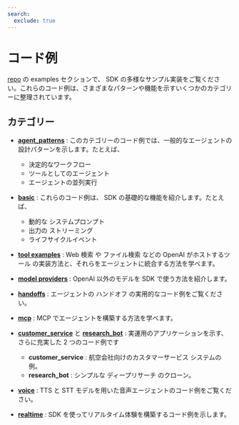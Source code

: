 ```yaml
---
search:
  exclude: true
---
```

# コード例

[repo](https://github.com/openai/openai-agents-python/tree/main/examples) の examples セクションで、 SDK の多様なサンプル実装をご覧ください。これらのコード例は、さまざまなパターンや機能を示すいくつかのカテゴリーに整理されています。


## カテゴリー

- **[agent_patterns](https://github.com/openai/openai-agents-python/tree/main/examples/agent_patterns)** :
  このカテゴリーのコード例では、一般的なエージェントの設計パターンを示します。たとえば、

    - 決定的なワークフロー
    - ツールとしてのエージェント
    - エージェントの並列実行

- **[basic](https://github.com/openai/openai-agents-python/tree/main/examples/basic)** :
  これらのコード例は、 SDK の基礎的な機能を紹介します。たとえば、

    - 動的な システムプロンプト
    - 出力の ストリーミング
    - ライフサイクルイベント

- **[tool examples](https://github.com/openai/openai-agents-python/tree/main/examples/tools)** :
  Web 検索 や ファイル検索 などの OpenAI がホストするツール の実装方法と、それらをエージェントに統合する方法を学べます。

- **[model providers](https://github.com/openai/openai-agents-python/tree/main/examples/model_providers)** :
  OpenAI 以外のモデルを SDK で使う方法を紹介します。

- **[handoffs](https://github.com/openai/openai-agents-python/tree/main/examples/handoffs)** :
  エージェントの ハンドオフ の実用的なコード例をご覧ください。

- **[mcp](https://github.com/openai/openai-agents-python/tree/main/examples/mcp)** :
  MCP でエージェントを構築する方法を学べます。

- **[customer_service](https://github.com/openai/openai-agents-python/tree/main/examples/customer_service)** と **[research_bot](https://github.com/openai/openai-agents-python/tree/main/examples/research_bot)** :
  実運用のアプリケーションを示す、さらに充実した 2 つのコード例です

    - **customer_service** : 航空会社向けのカスタマーサービス システムの例。
    - **research_bot** : シンプルな ディープリサーチ のクローン。

- **[voice](https://github.com/openai/openai-agents-python/tree/main/examples/voice)** :
  TTS と STT モデルを用いた音声エージェントのコード例をご覧ください。

- **[realtime](https://github.com/openai/openai-agents-python/tree/main/examples/realtime)** :
  SDK を使ってリアルタイム体験を構築するコード例を示します。